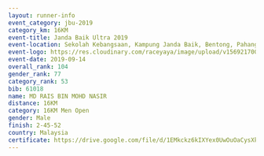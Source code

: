 ```yaml
---
layout: runner-info 
event_category: jbu-2019 
category_km: 16KM 
event-title: Janda Baik Ultra 2019 
event-location: Sekolah Kebangsaan, Kampung Janda Baik, Bentong, Pahang, Malaysia 
event-logo: https://res.cloudinary.com/raceyaya/image/upload/v1569217009/logo/janda-baik_vch1pc.jpg 
event-date: 2019-09-14
overall_rank: 104
gender_rank: 77
category_rank: 53
bib: 61018
name: MD RAIS BIN MOHD NASIR
distance: 16KM
category: 16KM Men Open
gender: Male
finish: 2-45-52
country: Malaysia
certificate: https://drive.google.com/file/d/1EMkckz6kIXYex0UwOuOaCysXk8xIBa1o/view?usp=sharing
---
```

